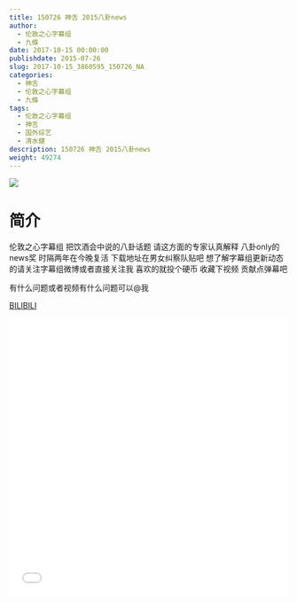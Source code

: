 ```yaml
---
title: 150726 神舌 2015八卦news
author: 
  - 伦敦之心字幕组
  - 九條
date: 2017-10-15 00:00:00
publishdate: 2015-07-26
slug: 2017-10-15_3860595_150726_NA
categories: 
  - 神舌
  - 伦敦之心字幕组
  - 九條
tags: 
  - 伦敦之心字幕组
  - 神舌
  - 国外综艺
  - 清水健
description: 150726 神舌 2015八卦news
weight: 49274
---
```


![](https://i.imgur.com/bzxqdkY.jpg)

# 简介  
伦敦之心字幕组 把饮酒会中说的八卦话题 请这方面的专家认真解释 八卦only的news奖 时隔两年在今晚复活 下载地址在男女纠察队贴吧 想了解字幕组更新动态的请关注字幕组微博或者直接关注我 喜欢的就投个硬币 收藏下视频 贡献点弹幕吧
有什么问题或者视频有什么问题可以@我

  [BILIBILI](https://www.bilibili.com/video/av3860595/)


  <iframe src="//www.bilibili.com/html/html5player.html?cid=6205487&aid=3860595" width="100%" height="500" frameborder="0" allowfullscreen="allowfullscreen"></iframe>
